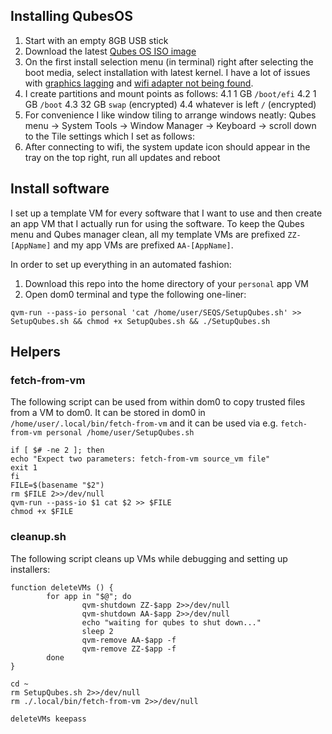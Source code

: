## Installing QubesOS
1. Start with an empty 8GB USB stick
2. Download the latest [Qubes OS ISO image](https://www.qubes-os.org/downloads/)
3. On the first install selection menu (in terminal) right after selecting the boot media, select installation with latest kernel. I have a lot of issues with [graphics lagging](https://forum.qubes-os.org/t/extremely-slow-performance-on-qubes-4-1/10060/19) and [wifi adapter not being found](https://forum.qubes-os.org/t/how-to-connect-to-wi-fi/11965/13).
4. I create partitions and mount points as follows:
4.1 1 GB `/boot/efi`
4.2 1 GB `/boot`
4.3 32 GB `swap` (encrypted)
4.4 whatever is left `/` (encrypted)
5. For convenience I like window tiling to arrange windows neatly: Qubes menu -> System Tools -> Window Manager -> Keyboard -> scroll down to the Tile settings which I set as follows: 
6. After connecting to wifi, the system update icon should appear in the tray on the top right, run all updates and reboot

## Install software
I set up a template VM for every software that I want to use and then create an app VM that I actually run for using the software. To keep the Qubes menu and Qubes manager clean, all my template VMs are prefixed `ZZ-[AppName]` and my app VMs are prefixed `AA-[AppName]`.

In order to set up everything in an automated fashion:
1. Download this repo into the home directory of your `personal` app VM
2. Open dom0 terminal and type the following one-liner:
```
qvm-run --pass-io personal 'cat /home/user/SEQS/SetupQubes.sh' >> SetupQubes.sh && chmod +x SetupQubes.sh && ./SetupQubes.sh
```

## Helpers
### fetch-from-vm
The following script can be used from within dom0 to copy trusted files from a VM to dom0. It can be stored in dom0 in `/home/user/.local/bin/fetch-from-vm` and it can be used via e.g. `fetch-from-vm personal /home/user/SetupQubes.sh`

```
if [ $# -ne 2 ]; then
echo "Expect two parameters: fetch-from-vm source_vm file"
exit 1
fi
FILE=$(basename "$2")
rm $FILE 2>>/dev/null
qvm-run --pass-io $1 cat $2 >> $FILE
chmod +x $FILE
```
### cleanup.sh
The following script cleans up VMs while debugging and setting up installers:
```
function deleteVMs () {
        for app in "$@"; do
                qvm-shutdown ZZ-$app 2>>/dev/null
                qvm-shutdown AA-$app 2>>/dev/null
                echo "waiting for qubes to shut down..."
                sleep 2
                qvm-remove AA-$app -f
                qvm-remove ZZ-$app -f
        done
}

cd ~
rm SetupQubes.sh 2>>/dev/null
rm ./.local/bin/fetch-from-vm 2>>/dev/null

deleteVMs keepass
```
